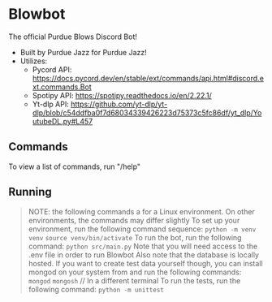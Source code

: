 # Blowbot
The official Purdue Blows Discord Bot! 
- Built by Purdue Jazz for Purdue Jazz!
- Utilizes: 
  - Pycord API: https://docs.pycord.dev/en/stable/ext/commands/api.html#discord.ext.commands.Bot
  - Spotipy API: https://spotipy.readthedocs.io/en/2.22.1/
  - Yt-dlp API: https://github.com/yt-dlp/yt-dlp/blob/c54ddfba0f7d68034339426223d75373c5fc86df/yt_dlp/YoutubeDL.py#L457
## Commands
To view a list of commands, run "/help"

## Running
> NOTE: the following commands a for a Linux environment. On other environments, the commands may differ slightly
To set up your environment, run the following command sequence:
```python -m venv venv```
```source venv/bin/activate```
To run the bot, run the following command:
```python src/main.py```
Note that you will need access to the .env file in order to run Blowbot
Also note that the database is locally hosted. If you want to create test data yourself though, you can install mongod on your system from and run the following commands:
```mongod```
```mongosh``` // In a different terminal
To run the tests, run the following command:
```python -m unittest```